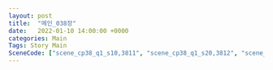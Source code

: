 ```yaml
---
layout: post
title:  "메인_038장"
date:   2022-01-10 14:00:00 +0000
categories: Main
Tags: Story Main
SceneCode: ["scene_cp38_q1_s10,3811", "scene_cp38_q1_s20,3812", "scene_cp38_q2_s10,3821", "scene_cp38_q2_s20,3822", "scene_cp38_q3_s10,3831", "scene_cp38_q3_s20,3832", "scene_cp38_q4_s10,3841", "scene_cp38_q4_s20,3842", "scene_cp38_q4_s30,3843"]
---
```

